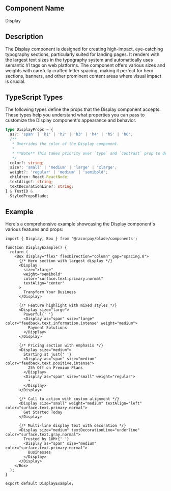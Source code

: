 ## Component Name

Display

## Description

The Display component is designed for creating high-impact, eye-catching typography sections, particularly suited for landing pages. It renders with the largest text sizes in the typography system and automatically uses semantic h1 tags on web platforms. The component offers various sizes and weights with carefully crafted letter spacing, making it perfect for hero sections, banners, and other prominent content areas where visual impact is crucial.

## TypeScript Types

The following types define the props that the Display component accepts. These types help you understand what properties you can pass to customize the Display component's appearance and behavior.

```typescript
type DisplayProps = {
  as?: 'span' | 'h1' | 'h2' | 'h3' | 'h4' | 'h5' | 'h6';
  /**
   * Overrides the color of the Display component.
   *
   * **Note** This takes priority over `type` and `contrast` prop to decide color of title
   */
  color?: string;
  size?: 'small' | 'medium' | 'large' | 'xlarge';
  weight?: 'regular' | 'medium' | 'semibold';
  children: React.ReactNode;
  textAlign?: string;
  textDecorationLine?: string;
} & TestID &
  StyledPropsBlade;
```

## Example

Here's a comprehensive example showcasing the Display component's various features and props:

```tsx
import { Display, Box } from '@razorpay/blade/components';

function DisplayExample() {
  return (
    <Box display="flex" flexDirection="column" gap="spacing.8">
      {/* Hero section with largest display */}
      <Display
        size="xlarge"
        weight="semibold"
        color="surface.text.primary.normal"
        textAlign="center"
      >
        Transform Your Business
      </Display>

      {/* Feature highlight with mixed styles */}
      <Display size="large">
        Powerful{' '}
        <Display as="span" size="large" color="feedback.text.information.intense" weight="medium">
          Payment Solutions
        </Display>
      </Display>

      {/* Pricing section with emphasis */}
      <Display size="medium">
        Starting at just{' '}
        <Display as="span" size="medium" color="feedback.text.positive.intense">
          25% Off on Premium Plans
        </Display>
        <Display as="span" size="small" weight="regular">
          *
        </Display>
      </Display>

      {/* Call to action with custom alignment */}
      <Display size="small" weight="medium" textAlign="left" color="surface.text.primary.normal">
        Get Started Today
      </Display>

      {/* Multi-line display text with decoration */}
      <Display size="medium" textDecorationLine="underline" color="surface.text.gray.normal">
        Trusted by 10M+{' '}
        <Display as="span" size="medium" color="surface.text.primary.normal">
          Businesses
        </Display>
      </Display>
    </Box>
  );
}

export default DisplayExample;
```
